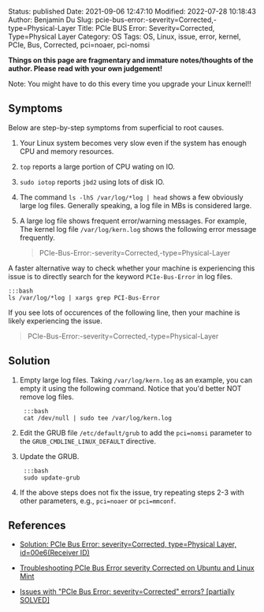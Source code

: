 Status: published
Date: 2021-09-06 12:47:10
Modified: 2022-07-28 10:18:43
Author: Benjamin Du
Slug: pcie-bus-error:-severity=Corrected,-type=Physical-Layer
Title: PCIe BUS Error: Severity=Corrected, Type=Physical Layer
Category: OS
Tags: OS, Linux, issue, error, kernel, PCIe, Bus, Corrected, pci=noaer, pci-nomsi

**Things on this page are fragmentary and immature notes/thoughts of the author. Please read with your own judgement!**

Note: You might have to do this every time you upgrade your Linux kernel!!

## Symptoms

Below are step-by-step symptoms from superficial to root causes.

1. Your Linux system becomes very slow
    even if the system has enough CPU and memory resources.

2. `top` reports a large portion of CPU wating on IO.

3. `sudo iotop` reports `jbd2` using lots of disk IO.

4. The command `ls -lhS /var/log/*log | head` 
    shows a few obviously large log files.
    Generally speaking,
    a log file in MBs is considered large.

5. A large log file shows frequent error/warning messages.
    For example,
    The kernel log file `/var/log/kern.log`
    shows the following error message frequently.

    > PCIe-Bus-Error:-severity=Corrected,-type=Physical-Layer

A faster alternative way to check whether your machine is experiencing this issue
is to directly search for the keyword `PCIe-Bus-Error` in log files.

    :::bash
    ls /var/log/*log | xargs grep PCI-Bus-Error

If you see lots of occurences of the following line,
then your machine is likely experiencing the issue.

> PCIe-Bus-Error:-severity=Corrected,-type=Physical-Layer

## Solution

1. Empty large log files.
    Taking `/var/log/kern.log` as an example,
    you can empty it using the following command.
    Notice that you'd better NOT remove log files.

        :::bash
        cat /dev/null | sudo tee /var/log/kern.log
 
2. Edit the GRUB file `/etc/default/grub` 
    to add the `pci=nomsi` parameter 
    to the `GRUB_CMDLINE_LINUX_DEFAULT` directive.

3. Update the GRUB.

        :::bash
        sudo update-grub

4. If the above steps does not fix the issue, 
    try repeating steps 2-3 with other parameters,
    e.g., `pci=noaer` or `pci=mmconf`.

## References 

- [Solution: PCIe Bus Error: severity=Corrected, type=Physical Layer, id=00e6(Receiver ID)](https://codesport.io/linux/solution-pcie-bus-error-severitycorrected-typephysical-layer-id00e6receiver-id/)

- [Troubleshooting PCIe Bus Error severity Corrected on Ubuntu and Linux Mint](https://itsfoss.com/pcie-bus-error-severity-corrected/)

- [Issues with "PCIe Bus Error: severity=Corrected" errors? [partially SOLVED]](https://forums.linuxmint.com/viewtopic.php?t=320473)
